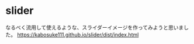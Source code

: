 # slider
なるべく流用して使えるような、スライダーイメージを作ってみようと思いました。
https://kabosuke111.github.io/slider/dist/index.html

